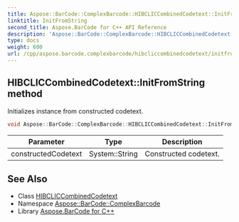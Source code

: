 ```yaml
---
title: Aspose::BarCode::ComplexBarcode::HIBCLICCombinedCodetext::InitFromString method
linktitle: InitFromString
second_title: Aspose.BarCode for C++ API Reference
description: 'Aspose::BarCode::ComplexBarcode::HIBCLICCombinedCodetext::InitFromString method. Initializes instance from constructed codetext in C++.'
type: docs
weight: 600
url: /cpp/aspose.barcode.complexbarcode/hibcliccombinedcodetext/initfromstring/
---
```

## HIBCLICCombinedCodetext::InitFromString method


Initializes instance from constructed codetext.

```cpp
void Aspose::BarCode::ComplexBarcode::HIBCLICCombinedCodetext::InitFromString(System::String constructedCodetext) override
```


| Parameter | Type | Description |
| --- | --- | --- |
| constructedCodetext | System::String | Constructed codetext. |

## See Also

* Class [HIBCLICCombinedCodetext](../)
* Namespace [Aspose::BarCode::ComplexBarcode](../../)
* Library [Aspose.BarCode for C++](../../../)
